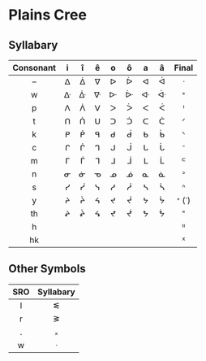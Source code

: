 # Plains Cree

## Syllabary

Consonant | i | î | ê | o | ô | a | â | Final
:--------:|:-:|:-:|:-:|:-:|:-:|:-:|:-:|:----:
    –     | ᐃ | ᐄ | ᐁ | ᐅ | ᐆ | ᐊ | ᐋ |   ᐧ
    w     | ᐏ | ᐑ | ᐍ | ᐓ | ᐕ | ᐘ | ᐚ |   ᐤ
    p     | ᐱ | ᐲ | ᐯ | ᐳ | ᐴ | ᐸ | ᐹ |   ᑊ
    t     | ᑎ | ᑏ | ᑌ | ᑐ | ᑑ | ᑕ | ᑖ |   ᐟ
    k     | ᑭ | ᑮ | ᑫ | ᑯ | ᑰ | ᑲ | ᑳ |   ᐠ
    c     | ᒋ | ᒌ | ᒉ | ᒍ | ᒎ | ᒐ | ᒑ |   ᐨ
    m     | ᒥ | ᒦ | ᒣ | ᒧ | ᒨ | ᒪ | ᒫ |   ᒼ
    n     | ᓂ | ᓃ | ᓀ | ᓄ | ᓅ | ᓇ | ᓈ |   ᐣ
    s     | ᓯ | ᓰ | ᓭ | ᓱ | ᓲ | ᓴ | ᓵ |   ᐢ
    y     | ᔨ | ᔩ | ᔦ | ᔪ | ᔫ | ᔭ | ᔮ |   ᕀ (ᐝ)
   th     | ᖨ | ᖩ | ᖧ | ᖪ | ᖫ | ᖬ | ᖭ |   ᙾ
    h     |   |   |   |   |   |   |   |   ᐦ
   hk     |   |   |   |   |   |   |   |   ᕽ

## Other Symbols

SRO | Syllabary
:--:|:--------:
 l  |     ᓬ
 r  |     ᕒ
 .  |     ᙮
 w  |     ᐧ

